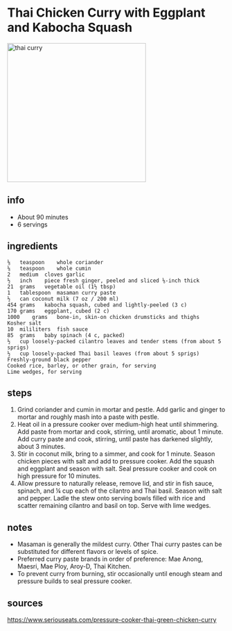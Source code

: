 # Thai Chicken Curry with Eggplant and Kabocha Squash
<img src="https://www.seriouseats.com/thmb/jv5trsF4NGPZf3_weFk0UGF7PFQ=/610x343/smart/filters:no_upscale()/__opt__aboutcom__coeus__resources__content_migration__serious_eats__seriouseats.com__recipes__images__2014__04__20140402-pressure-cooker-thai-chicken-squash-eggplant-spinach-curry-08-edit-8473c1e06bad471b81802b77889aaba5.jpg" alt="thai curry" width="320"/>

## info  
* About 90 minutes
* 6 servings

## ingredients  
```
⅛	teaspoon	whole coriander
⅛	teaspoon	whole cumin
2	medium	cloves garlic
½	inch	piece fresh ginger, peeled and sliced ⅛-inch thick
21	grams	vegetable oil (1½ tbsp)
1	tablespoon	masaman curry paste
½	can	coconut milk (7 oz / 200 ml)
454	grams	kabocha squash, cubed and lightly-peeled (3 c)
170	grams	eggplant, cubed (2 c)
1000	grams	bone-in, skin-on chicken drumsticks and thighs
Kosher salt
10	mililiters	fish sauce
85	grams	baby spinach (4 c, packed)
½	cup	loosely-packed cilantro leaves and tender stems (from about 5 sprigs)
½	cup	loosely-packed Thai basil leaves (from about 5 sprigs)
Freshly-ground black pepper
Cooked rice, barley, or other grain, for serving
Lime wedges, for serving
```

## steps  
1. Grind coriander and cumin in mortar and pestle. Add garlic and ginger to mortar and roughly mash into a paste with pestle.
2. Heat oil in a pressure cooker over medium-high heat until shimmering. Add paste from mortar and cook, stirring, until aromatic, about 1 minute. Add curry paste and cook, stirring, until paste has darkened slightly, about 3 minutes.
2. Stir in coconut milk, bring to a simmer, and cook for 1 minute. Season chicken pieces with salt and add to pressure cooker. Add the squash and eggplant and season with salt. Seal pressure cooker and cook on high pressure for 10 minutes.
3. Allow pressure to naturally release, remove lid, and stir in fish sauce, spinach, and ¼ cup each of the cilantro and Thai basil. Season with salt and pepper. Ladle the stew onto serving bowls filled with rice and scatter remaining cilantro and basil on top. Serve with lime wedges.



## notes  
* Masaman is generally the mildest curry. Other Thai curry pastes can be substituted for different flavors or levels of spice.
* Preferred curry paste brands in order of preference: Mae Anong, Maesri, Mae Ploy, Aroy-D, Thai Kitchen.
* To prevent curry from burning, stir occasionally until enough steam and pressure builds to seal pressure cooker.

## sources   
https://www.seriouseats.com/pressure-cooker-thai-green-chicken-curry
